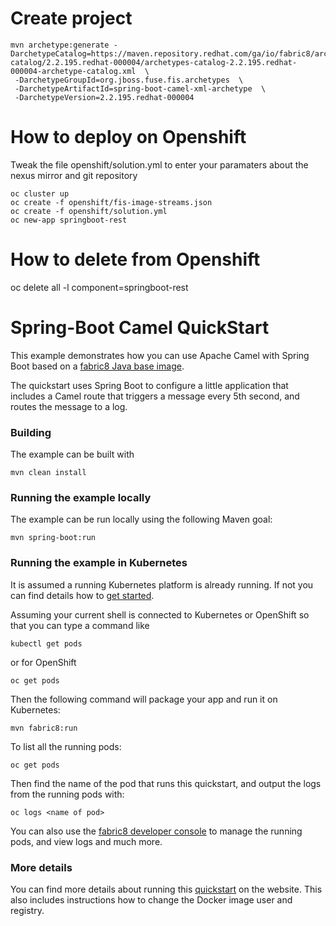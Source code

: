 # Create project
```
mvn archetype:generate -DarchetypeCatalog=https://maven.repository.redhat.com/ga/io/fabric8/archetypes/archetypes-catalog/2.2.195.redhat-000004/archetypes-catalog-2.2.195.redhat-000004-archetype-catalog.xml  \
 -DarchetypeGroupId=org.jboss.fuse.fis.archetypes  \
 -DarchetypeArtifactId=spring-boot-camel-xml-archetype  \
 -DarchetypeVersion=2.2.195.redhat-000004

```
# How to deploy on Openshift
Tweak the file openshift/solution.yml to enter your paramaters about the nexus mirror and git repository
```
oc cluster up
oc create -f openshift/fis-image-streams.json
oc create -f openshift/solution.yml
oc new-app springboot-rest
```

# How to delete from Openshift

oc delete all -l component=springboot-rest



# Spring-Boot Camel QuickStart

This example demonstrates how you can use Apache Camel with Spring Boot
based on a [fabric8 Java base image](https://github.com/fabric8io/base-images#java-base-images).

The quickstart uses Spring Boot to configure a little application that includes a Camel
route that triggers a message every 5th second, and routes the message to a log.


### Building

The example can be built with

    mvn clean install


### Running the example locally

The example can be run locally using the following Maven goal:

    mvn spring-boot:run


### Running the example in Kubernetes

It is assumed a running Kubernetes platform is already running. If not you can find details how to [get started](http://fabric8.io/guide/getStarted/index.html).

Assuming your current shell is connected to Kubernetes or OpenShift so that you can type a command like

```
kubectl get pods
```

or for OpenShift

```
oc get pods
```

Then the following command will package your app and run it on Kubernetes:

```
mvn fabric8:run
```

To list all the running pods:

    oc get pods

Then find the name of the pod that runs this quickstart, and output the logs from the running pods with:

    oc logs <name of pod>

You can also use the [fabric8 developer console](http://fabric8.io/guide/console.html) to manage the running pods, and view logs and much more.


### More details

You can find more details about running this [quickstart](http://fabric8.io/guide/quickstarts/running.html) on the website. This also includes instructions how to change the Docker image user and registry.

